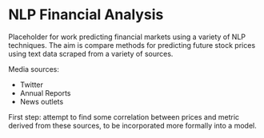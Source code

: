 # NLP Financial Analysis

Placeholder for work predicting financial markets using a variety of NLP techniques. The aim is compare methods for predicting future stock prices using text data scraped from a variety of sources.

Media sources:  
- Twitter
- Annual Reports
- News outlets

First step: attempt to find some correlation between prices and metric derived from these sources, to be incorporated more formally into a model.

